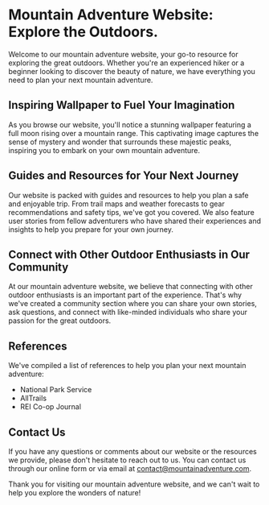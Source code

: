 <!--font:Poppins-->

# Mountain Adventure Website: Explore the Outdoors.

Welcome to our mountain adventure website, your go-to resource for exploring the great outdoors. Whether you're an experienced hiker or a beginner looking to discover the beauty of nature, we have everything you need to plan your next mountain adventure.

## Inspiring Wallpaper to Fuel Your Imagination

As you browse our website, you'll notice a stunning wallpaper featuring a full moon rising over a mountain range. This captivating image captures the sense of mystery and wonder that surrounds these majestic peaks, inspiring you to embark on your own mountain adventure.

## Guides and Resources for Your Next Journey

Our website is packed with guides and resources to help you plan a safe and enjoyable trip. From trail maps and weather forecasts to gear recommendations and safety tips, we've got you covered. We also feature user stories from fellow adventurers who have shared their experiences and insights to help you prepare for your own journey.

## Connect with Other Outdoor Enthusiasts in Our Community

At our mountain adventure website, we believe that connecting with other outdoor enthusiasts is an important part of the experience. That's why we've created a community section where you can share your own stories, ask questions, and connect with like-minded individuals who share your passion for the great outdoors.

## References

We've compiled a list of references to help you plan your next mountain adventure:

- National Park Service
- AllTrails
- REI Co-op Journal

## Contact Us

If you have any questions or comments about our website or the resources we provide, please don't hesitate to reach out to us. You can contact us through our online form or via email at [contact@mountainadventure.com](mailto:contact@mountainadventure.com).

Thank you for visiting our mountain adventure website, and we can't wait to help you explore the wonders of nature!

<!--

Write me content for website with wallpaper which alt text is:

"A photograph of a full moon rising over a mountain range, with mist and clouds adding to the sense of mystery."

The name/title of the page should not be 1:1 copy of the alt text but rather a real content of the website which is using this wallpaper.

- Use markdown format 
- Start with heading
- Heading should be short and concise
- The content should look like a real website 
- The website should not be about the wallpaper, wallpaper is just a related background
- Heading should be contain work "wallpaper" or "background"
- Include real sections like references, contact, user stories, etc. use things relevant to the page purpose.
- Feel free to use structure like headings, bullets, numbering, blockquotes, paragraphs, horizontal lines, etc.
- You can use formatting like bold or _italic_
- You can include UTF-8 emojis
- Links should be only #hash anchors (and you can refer to the document itself)
- Do not include images


---


# Explore the Mysteries of Nature with Our Mountain Adventure Website

Welcome to our mountain adventure website, where we offer a variety of resources and information to help you plan your next outdoor excursion. Whether you're an experienced hiker or a beginner looking to explore the great outdoors, we have everything you need to make your trip a success.

## Discover the Beauty of the Mountains with Our Wallpaper

As you browse our website, you'll notice a stunning wallpaper featuring a full moon rising over a mountain range. This beautiful image captures the sense of mystery and wonder that surrounds these majestic peaks, and we're proud to feature it as the background for our site.

## Plan Your Next Adventure with Our Guides and Resources

Our website is packed with useful information to help you plan your next mountain adventure. From trail maps and weather forecasts to gear recommendations and safety tips, we've got you covered. We also feature user stories from fellow adventurers who have shared their experiences and insights to help you prepare for your own journey.

## Connect with Other Outdoor Enthusiasts in Our Community

At our mountain adventure website, we believe that connecting with other outdoor enthusiasts is an important part of the experience. That's why we've created a community section where you can share your own stories, ask questions, and connect with like-minded individuals who share your passion for the great outdoors.

## References

We've compiled a list of references to help you plan your next mountain adventure:

- National Park Service
- AllTrails
- REI Co-op Journal

## Contact Us

If you have any questions or comments about our website or the resources we provide, please don't hesitate to reach out to us. You can contact us through our online form or via email at [contact@mountainadventure.com](mailto:contact@mountainadventure.com).

Thank you for visiting our mountain adventure website, and we hope to see you on the trails soon!


---


Heading is too long, rewrite whole content.


---


# Plan Your Next Mountain Adventure with Our Guides and Resources

Welcome to our mountain adventure website, your ultimate resource for planning your next outdoor excursion. Whether you're an experienced hiker or a beginner looking to explore the great outdoors, we have everything you need to make your trip a success.

## Discover the Beauty of the Mountains with Our Wallpaper

As you browse our website, you'll notice a stunning wallpaper featuring a full moon rising over a mountain range. This beautiful image captures the sense of mystery and wonder that surrounds these majestic peaks, and we're proud to feature it as the background for our site.

## Guides and Resources for Your Next Adventure

Our website is packed with useful information to help you plan your next mountain adventure. From trail maps and weather forecasts to gear recommendations and safety tips, we've got you covered. We also feature user stories from fellow adventurers who have shared their experiences and insights to help you prepare for your own journey.

## Connect with Other Outdoor Enthusiasts in Our Community

At our mountain adventure website, we believe that connecting with other outdoor enthusiasts is an important part of the experience. That's why we've created a community section where you can share your own stories, ask questions, and connect with like-minded individuals who share your passion for the great outdoors.

## References

We've compiled a list of references to help you plan your next mountain adventure:

- National Park Service
- AllTrails
- REI Co-op Journal

## Contact Us

If you have any questions or comments about our website or the resources we provide, please don't hesitate to reach out to us. You can contact us through our online form or via email at [contact@mountainadventure.com](mailto:contact@mountainadventure.com).

Thank you for visiting our mountain adventure website, and we hope to see you on the trails soon!


---


Heading is too long, rewrite whole content.


---


# Discover the Wonders of Nature with Our Mountain Adventure Website

Welcome to our mountain adventure website, your ultimate guide to exploring the great outdoors. Whether you're an experienced hiker or a novice looking for a new challenge, we have everything you need to plan your next mountain adventure.

## Captivating Wallpaper to Inspire Your Next Adventure

As you browse our website, you'll notice a captivating wallpaper featuring a full moon rising over a mountain range. This stunning image captures the beauty and mystery of nature, inspiring you to embark on your own mountain adventure.

## Guides and Resources for a Safe and Memorable Trip

Our website is packed with guides and resources to help you plan a safe and memorable trip. From trail maps and weather forecasts to gear recommendations and safety tips, we've got you covered. We also feature user stories from fellow adventurers who have shared their experiences and insights to help you prepare for your own journey.

## Connect with a Community of Outdoor Enthusiasts

At our mountain adventure website, we believe that connecting with other outdoor enthusiasts is an important part of the experience. That's why we've created a community section where you can share your own stories, ask questions, and connect with like-minded individuals who share your passion for the great outdoors.

## References

We've compiled a list of references to help you plan your next mountain adventure:

- National Park Service
- AllTrails
- REI Co-op Journal

## Contact Us

If you have any questions or comments about our website or the resources we provide, please don't hesitate to reach out to us. You can contact us through our online form or via email at [contact@mountainadventure.com](mailto:contact@mountainadventure.com).

Thank you for visiting our mountain adventure website, and we look forward to helping you plan your next unforgettable journey!


---


Heading is too long, rewrite whole content.


---


# Explore the Great Outdoors with Our Mountain Adventure Website

Welcome to our mountain adventure website, your go-to resource for exploring the great outdoors. Whether you're an experienced hiker or a beginner looking to discover the beauty of nature, we have everything you need to plan your next mountain adventure.

## Inspiring Wallpaper to Fuel Your Imagination

As you browse our website, you'll notice a stunning wallpaper featuring a full moon rising over a mountain range. This captivating image captures the sense of mystery and wonder that surrounds these majestic peaks, inspiring you to embark on your own mountain adventure.

## Guides and Resources for Your Next Journey

Our website is packed with guides and resources to help you plan a safe and enjoyable trip. From trail maps and weather forecasts to gear recommendations and safety tips, we've got you covered. We also feature user stories from fellow adventurers who have shared their experiences and insights to help you prepare for your own journey.

## Connect with Other Outdoor Enthusiasts in Our Community

At our mountain adventure website, we believe that connecting with other outdoor enthusiasts is an important part of the experience. That's why we've created a community section where you can share your own stories, ask questions, and connect with like-minded individuals who share your passion for the great outdoors.

## References

We've compiled a list of references to help you plan your next mountain adventure:

- National Park Service
- AllTrails
- REI Co-op Journal

## Contact Us

If you have any questions or comments about our website or the resources we provide, please don't hesitate to reach out to us. You can contact us through our online form or via email at [contact@mountainadventure.com](mailto:contact@mountainadventure.com).

Thank you for visiting our mountain adventure website, and we can't wait to help you explore the wonders of nature!


---


Write me a Google font which is best fitting for the website.

Pick from the list:
- Futura
- Raleway
- Poppins
- Alegreya
- Montserrat
- Exo 2
- Barlow Condensed
- Dancing Script
- Lobster
- Open Sans
- IBM Plex Sans
- Playfair Display
- Great Vibes
- Orbitron
- Roboto
- Lato
- Inter


Write just the font name nothing else.


---


Poppins

-->
